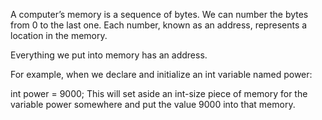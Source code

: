A computer’s memory is a sequence of bytes. We can number the bytes from 0 to the last one. Each number, known as an address, represents a location in the memory.

Everything we put into memory has an address.

For example, when we declare and initialize an int variable named power:

int power = 9000;
This will set aside an int-size piece of memory for the variable power somewhere and put the value 9000 into that memory.
